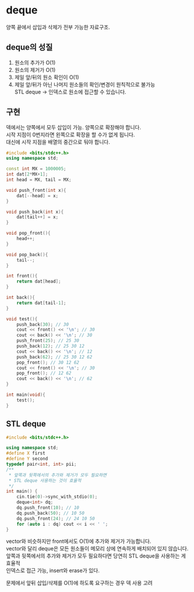 # deque
양쪽 끝에서 삽입과 삭제가 전부 가능한 자료구조.  
  
## deque의 성질
1. 원소의 추가가 O(1)  
2. 원소의 제거가 O(1)  
3. 제일 앞/뒤의 원소 확인이 O(1)  
4. 제일 앞/뒤가 아닌 나머지 원소들의 확인/변경이 원칙적으로 불가능  
STL deque -> 인덱스로 원소에 접근할 수 있습니다.  
  
## 구현
덱에서는 양쪽에서 모두 삽입이 가능. 양쪽으로 확장해야 합니다.  
시작 지점이 0번지라면 왼쪽으로 확장을 할 수가 없게 됩니다.  
대신에 시작 지점을 배열의 중간으로 둬야 합니다.  
```c++
#include <bits/stdc++.h>
using namespace std;

const int MX = 1000005;
int dat[2*MX+1];
int head = MX, tail = MX;

void push_front(int x){
    dat[--head] = x;
}

void push_back(int x){
    dat[tail++] = x;
}

void pop_front(){
    head++;
}

void pop_back(){
    tail--;
}

int front(){
    return dat[head];
}

int back(){
    return dat[tail-1];
}

void test(){
    push_back(30); // 30
    cout << front() << '\n'; // 30
    cout << back() << '\n'; // 30
    push_front(25); // 25 30
    push_back(12); // 25 30 12
    cout << back() << '\n'; // 12
    push_back(62); // 25 30 12 62
    pop_front(); // 30 12 62
    cout << front() << '\n'; // 30
    pop_front(); // 12 62
    cout << back() << '\n'; // 62
}

int main(void){
    test();
}
```
  
## STL deque
```c++
#include <bits/stdc++.h>

using namespace std;
#define X first
#define Y second
typedef pair<int, int> pii;
/**
 * 앞쪽과 뒷쪽에서의 추가와 제거가 모두 필요하면
 * STL deque 사용하는 것이 효율적
 */
int main() {
    cin.tie(0)->sync_with_stdio(0);
    deque<int> dq;
    dq.push_front(10); // 10
    dq.push_back(50); // 10 50
    dq.push_front(24); // 24 10 50
    for (auto i : dq) cout << i << ' ';
}
```
vector와 비슷하지만 front에서도 O(1)에 추가와 제거가 가능합니다.  
vector와 달리 deque은 모든 원소들이 메모리 상에 연속하게 배치되어 있지 않습니다.  
앞쪽과 뒷쪽에서의 추가와 제거가 모두 필요하다면 당연히 STL deque을 사용하는 게 효율적  
인덱스로 접근 가능, insert와 erase가 있다.  

문제에서 앞뒤 삽입/삭제를 O(1)에 하도록 요구하는 경우 덱 사용 고려  

